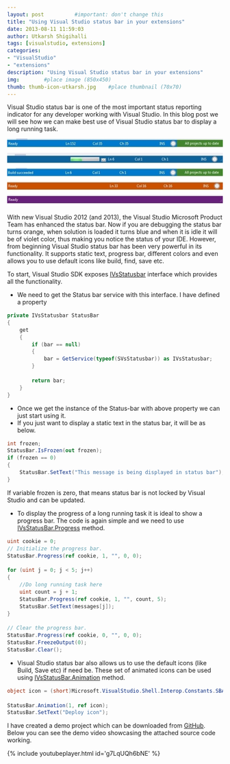 ```yaml
---
layout: post          #important: don't change this
title: "Using Visual Studio status bar in your extensions"
date: 2013-08-11 11:59:03
author: Utkarsh Shigihalli
tags: [visualstudio, extensions]
categories:
- "VisualStudio"
- "extensions"
description: "Using Visual Studio status bar in your extensions"
img:        #place image (850x450)
thumb: thumb-icon-utkarsh.jpg    #place thumbnail (70x70)
---
```

Visual Studio status bar is one of the most important status reporting indicator for any developer working with Visual Studio. In this blog post we will see how we can make best use of Visual Studio status bar to display a long running task.

![VSStatusBar](/images/screenshots/utkarsh/2013_08_11_using_visual_studio_status_Image1.jpg)

With new Visual Studio 2012 (and 2013), the Visual Studio Microsoft Product Team has enhanced the status bar. Now if you are debugging the status bar turns orange, when solution is loaded it turns blue and when it is idle it will be of violet color, thus making you notice the status of your IDE. However, from beginning Visual Studio status bar has been very powerful in its functionality. It supports static text, progress bar, different colors and even allows you to use default icons like build, find, save etc.

To start, Visual Studio SDK exposes [IVsStatusbar](http://msdn.microsoft.com/en-us/library/Microsoft.VisualStudio.Shell.Interop.IVsStatusbar%28v=vs.110%29.aspx) interface which provides all the functionality. 

-  We need to get the Status bar service with this interface. I have defined a property      

```cs
private IVsStatusbar StatusBar
{
    get
    {
        if (bar == null)
        {
            bar = GetService(typeof(SVsStatusbar)) as IVsStatusbar;
        }

        return bar;
    }
}
```
-  Once we get the instance of the Status-bar with above property we can just start using it. 
-  If you just want to display a static text in the status bar, it will be as below. 

```cs
int frozen;
StatusBar.IsFrozen(out frozen);
if (frozen == 0)
{
    StatusBar.SetText("This message is being displayed in status bar");
} 
```
If variable frozen is zero, that means status bar is not locked by Visual Studio and can be updated. 

-  To display the progress of a long running task it is ideal to show a progress bar. The code is again simple and we need to use [IVsStatusBar.Progress](http://msdn.microsoft.com/en-us/library/microsoft.visualstudio.shell.interop.ivsstatusbar.progress(v=vs.90).aspx) method. 

```cs
uint cookie = 0;
// Initialize the progress bar.
StatusBar.Progress(ref cookie, 1, "", 0, 0);

for (uint j = 0; j < 5; j++)
{
    //Do long running task here
    uint count = j + 1;
    StatusBar.Progress(ref cookie, 1, "", count, 5);
    StatusBar.SetText(messages[j]);
}

// Clear the progress bar.
StatusBar.Progress(ref cookie, 0, "", 0, 0);
StatusBar.FreezeOutput(0);
StatusBar.Clear();
```
-  Visual Studio status bar also allows us to use the default icons (like Build, Save etc) if need be. These set of animated icons can be used using [IVsStatusBar.Animation](http://msdn.microsoft.com/en-us/library/microsoft.visualstudio.shell.interop.ivsstatusbar.animation.aspx) method. 

```cs
object icon = (short)Microsoft.VisualStudio.Shell.Interop.Constants.SBAI_Deploy;

StatusBar.Animation(1, ref icon);
StatusBar.SetText("Deploy icon");
```
I have created a demo project which can be downloaded from [GitHub](https://github.com/onlyutkarsh/VisualStudioStatusBarDemo/). Below you can see the demo video showcasing the attached source code working. 

{% include youtubeplayer.html id='g7LqUQh6bNE' %}
